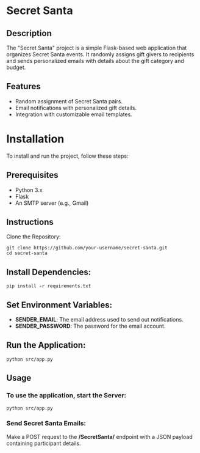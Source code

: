 # Secret Santa
## Description
The "Secret Santa" project is a simple Flask-based web application that organizes Secret Santa events. It randomly assigns gift givers to recipients and sends personalized emails with details about the gift category and budget.

## Features
- Random assignment of Secret Santa pairs.
- Email notifications with personalized gift details.
- Integration with customizable email templates.

# Installation
To install and run the project, follow these steps:

## Prerequisites
- Python 3.x
- Flask
- An SMTP server (e.g., Gmail)

## Instructions
Clone the Repository:

```
git clone https://github.com/your-username/secret-santa.git
cd secret-santa
```

## Install Dependencies:

```
pip install -r requirements.txt
```

## Set Environment Variables:

- **SENDER_EMAIL**: The email address used to send out notifications.
- **SENDER_PASSWORD**: The password for the email account.

## Run the Application:

```
python src/app.py
```

## Usage
### To use the application, start the Server:

```
python src/app.py
```

### Send Secret Santa Emails:

Make a POST request to the **/SecretSanta/** endpoint with a JSON payload containing participant details.
